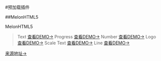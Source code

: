 #预加载插件

##MelonHTML5

MelonHTML5

> Text [查看DEMO->](http://gongvirgil.github.io/Demo/PreLoader/MelonHTML5/)
> Progress [查看DEMO->](http://gongvirgil.github.io/Demo/PreLoader/MelonHTML5/progress.html)
> Number [查看DEMO->](http://gongvirgil.github.io/Demo/PreLoader/MelonHTML5/number.html)
> Logo [查看DEMO->](http://gongvirgil.github.io/Demo/PreLoader/MelonHTML5/logo.html)
> Scale Text [查看DEMO->](http://gongvirgil.github.io/Demo/PreLoader/MelonHTML5/scale_text.html)
> Line [查看DEMO->](http://gongvirgil.github.io/Demo/PreLoader/MelonHTML5/line.html)

[来源地址->](http://melonhtml5.com/demo/royal_preloader/)
